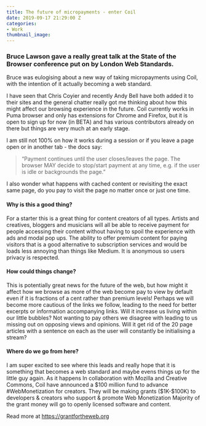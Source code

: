 ```yaml
---
title: The future of micropayments - enter Coil
date: 2019-09-17 21:29:00 Z
categories:
- Work
thumbnail_image:
---
```


### Bruce Lawson gave a really great talk at the State of the Browser conference put on by London Web Standards.

Bruce was eulogising about a new way of taking micropayments using Coil, with the intention of it actually becoming a web standard.

I have seen that Chris Coyier and recently Andy Bell have both added it to their sites and the general chatter really got me thinking about how this might affect our browsing experience in the future.
Coil currently works in Puma browser and only has extensions for Chrome and Firefox, but it is open to sign up for now (in BETA) and has various contributors already on there but things are very much at an early stage.

I am still not 100% on how it works during a session or if you leave a page open or in another tab - the docs say:

> “Payment continues until the user closes/leaves the page. The browser MAY decide to stop/start payment at any time, e.g. if the user is idle or backgrounds the page.”

I also wonder what happens with cached content or revisiting the exact same page, do you pay to visit the page no matter once or just one time.
 
#### Why is this a good thing?

For a starter this is a great thing for content creators of all types. Artists and creatives, bloggers and musicians will all be able to receive payment for people accessing their content without having to spoil the experience with ads and modal pop ups.
The ability to offer premium content for paying visitors that is a good alternative to subscription services and would be loads less annoying than things like Medium. 
It is anonymous so users privacy is respected.
 
#### How could things change?

This is potentially great news for the future of the web, but how might it affect how we browse as more of the web become pay to view by default even if it is fractions of a cent rather than premium levels!
Perhaps we will become more cautious of the links we follow, leading to the need for better excerpts or information accompanying links.
Will it increase us living within our little bubbles? Not wanting to pay others we disagree with leading to us missing out on opposing views and opinions.
Will it get rid of the 20 page articles with a sentence on each as the user will constantly be initialising a stream?

#### Where do we go from here?

I am super excited to see where this leads and really hope that it is something that becomes a web standard and maybe evens things up for the little guy again. 
As it happens In collaboration with Mozilla and Creative Commons, Coil have  announced a $100 million fund to advance #WebMonetization for creators. 
They will be making  grants ($1K-$100K) to developers & creators who support & promote Web Monetization Majority of the grant money will go to openly licensed software and content.

Read more at https://grantfortheweb.org